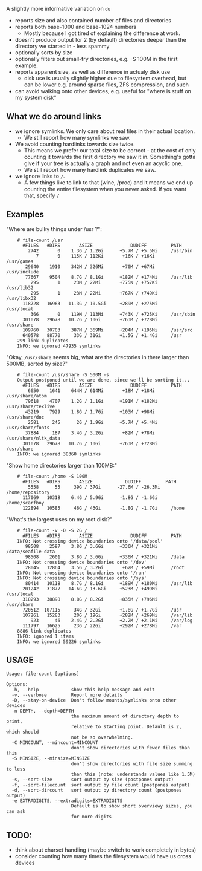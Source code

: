 A slightly more informative variation on `du`
* reports size and also contained number of files and directories
* reports both base-1000 and base-1024 numbers
  * Mostly because I got tired of explaining the difference at work.
* doesn't produce output for 2 (by default) directories deeper than the directory we started in - less spammy
* optionally sorts by size
* optionally filters out small-fry directories, e.g. -S 100M in the first example.
* reports apparent size, as well as difference in actualy disk use 
  * disk use is usually slightly higher due to filesystem overhead, but can be lower e.g. around sparse files, ZFS compression, and such
* can avoid walking onto other devices,  e.g. useful for "where is stuff on my system disk"

## What we do around links
* we ignore symlinks. We only care about real files in their actual location. 
  * We still report how many symlinks we saw.
* We avoid counting hardlinks towards size twice.
  * This means we prefer our total size to be correct - at the cost of only counting it towards the first directory we saw it in. Something's gotta give if your tree is actually a graph and not even an acyclic one.
  * We still report how many hardlink duplicates we saw.
* we ignore links to `/`. 
  * A few things like to link to that (wine, /proc) and it means we end up counting the entire filesystem when you never asked. If you want that, specify `/`

## Examples
"Where are bulky things under /usr ?":
```
    # file-count /usr
      #FILES   #DIRS       ASIZE              DUDIFF         PATH
        2742       0    1.3G / 1.2Gi      +5.7M / +5.5Mi     /usr/bin
           7       0    115K / 112Ki       +16K / +16Ki      /usr/games
       29640    1910    342M / 326Mi       +70M / +67Mi      /usr/include
       77667    9504    8.7G / 8.1Gi      +182M / +174Mi     /usr/lib
         295       1     23M / 22Mi       +775K / +757Ki     /usr/lib32
         295       1     23M / 22Mi       +767K / +749Ki     /usr/libx32
      118728   16963   11.3G / 10.5Gi     +289M / +275Mi     /usr/local
         366       0    119M / 113Mi      +743K / +725Ki     /usr/sbin
      301078   29678   10.7G / 10Gi       +763M / +728Mi     /usr/share
      109760   30703    387M / 369Mi      +204M / +195Mi     /usr/src
      640578   88770     33G / 31Gi       +1.5G / +1.4Gi     /usr
    299 link duplicates
    INFO: we ignored 47935 symlinks
```

"Okay, `/usr/share` seems big, what are the directories in there larger than 500MB, sorted by size?"
```
    # file-count /usr/share -S 500M -s 
    Output postponed until we are done, since we'll be sorting it...
      #FILES   #DIRS       ASIZE              DUDIFF         PATH
        6650    1641    644M / 614Mi       +18M / +18Mi      /usr/share/atom
       79618    4707    1.2G / 1.1Gi      +191M / +182Mi     /usr/share/texlive
       43219    7929    1.8G / 1.7Gi      +103M / +98Mi      /usr/share/doc
        2581     245      2G / 1.9Gi      +5.7M / +5.4Mi     /usr/share/fonts
       37884     187    3.4G / 3.2Gi       +82M / +78Mi      /usr/share/nltk_data
      301078   29678   10.7G / 10Gi       +763M / +728Mi     /usr/share
    INFO: we ignored 38360 symlinks
```

"Show home directories larger than 100MB:"
```
    # file-count /home -S 100M
      #FILES   #DIRS       ASIZE            DUDIFF         PATH
        5558      55     39G / 37Gi      -27.6M / -26.3Mi    /home/repository
      117069   10318    6.4G / 5.9Gi      -1.8G / -1.6Gi     /home/scarfboy
      122894   10585     46G / 43Gi       -1.8G / -1.7Gi     /home
```

"What's the largest uses on my root disk?"
```
    # file-count -v -D -S 2G /
      #FILES   #DIRS       ASIZE              DUDIFF         PATH
    INFO: Not crossing device boundaries onto '/data/pool'
       98508    2597    3.8G / 3.6Gi      +336M / +321Mi     /data/seafile-data
       98508    2601    3.8G / 3.6Gi      +336M / +321Mi     /data
    INFO: Not crossing device boundaries onto '/dev'
       28045   12864    3.5G / 3.2Gi       +62M / +59Mi      /root
    INFO: Not crossing device boundaries onto '/run'
    INFO: Not crossing device boundaries onto '/sys'
       80414   10118    8.7G / 8.1Gi      +189M / +180Mi     /usr/lib
      201242   31877   14.6G / 13.6Gi     +523M / +499Mi     /usr/local
      318293   38898    8.8G / 8.2Gi      +835M / +796Mi     /usr/share
      720512  107115     34G / 32Gi       +1.8G / +1.7Gi     /usr
      107261   15283     20G / 19Gi       +282M / +269Mi     /var/lib
         923      46    2.4G / 2.2Gi      +2.2M / +2.1Mi     /var/log
      111797   16625     23G / 22Gi       +292M / +278Mi     /var
    8886 link duplicates
    INFO: ignored 1 items
    INFO: we ignored 59226 symlinks
```



## USAGE
```
Usage: file-count [options]

Options:
  -h, --help            show this help message and exit
  -v, --verbose         Report more details
  -D, --stay-on-device  Don't follow mounts/symlinks onto other devices
  -n DEPTH, --depth=DEPTH
                        the maximum amount of directory depth to print,
                        relative to starting point. Default is 2, which should
                        not be so overwhelming.
  -C MINCOUNT, --mincount=MINCOUNT
                        don't show directories with fewer files than this
  -S MINSIZE, --minsize=MINSIZE
                        don't show directories with file size summing to less
                        than this (note: understands values like 1.5M)
  -s, --sort-size       sort output by size (postpones output)
  -f, --sort-filecount  sort output by file count (postpones output)
  -d, --sort-dircount   sort output by directory count (postpones output)
  -e EXTRADIGITS, --extradigits=EXTRADIGITS
                        Default is to show short overviewy sizes, you can ask
                        for more digits

```


## TODO:
 - think about charset handling (maybe switch to work completely in bytes)
 - consider counting how many times the filesystem would have us cross devices
